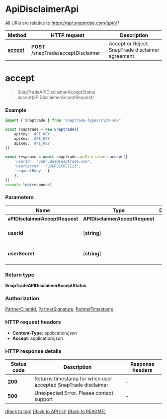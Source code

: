 # ApiDisclaimerApi

All URIs are relative to *https://api.snaptrade.com/api/v1*

Method | HTTP request | Description
------------- | ------------- | -------------
[**accept**](ApiDisclaimerApi.md#accept) | **POST** /snapTrade/acceptDisclaimer | Accept or Reject SnapTrade disclaimer agreement


# **accept**
> SnapTradeAPIDisclaimerAcceptStatus accept(aPIDisclaimerAcceptRequest)


### Example


```typescript
import { Snaptrade } from "snaptrade-typescript-sdk"

const snaptrade = new Snaptrade({
    apiKey: 'API_KEY',
    apiKey: 'API_KEY',
    apiKey: 'API_KEY',
})

const response = await snaptrade.apiDisclaimer.accept({
    'userId': "John.doe@snaptrade.com",
    'userSecret': "USERSECRET123",
    'requestBody': {
    },
})
console.log(response)

```


### Parameters

Name | Type | Description  | Notes
------------- | ------------- | ------------- | -------------
 **aPIDisclaimerAcceptRequest** | **APIDisclaimerAcceptRequest**|  |
 **userId** | [**string**] |  | defaults to undefined
 **userSecret** | [**string**] |  | defaults to undefined


### Return type

**SnapTradeAPIDisclaimerAcceptStatus**

### Authorization

[PartnerClientId](README.md#PartnerClientId), [PartnerSignature](README.md#PartnerSignature), [PartnerTimestamp](README.md#PartnerTimestamp)

### HTTP request headers

 - **Content-Type**: application/json
 - **Accept**: application/json


### HTTP response details
| Status code | Description | Response headers |
|-------------|-------------|------------------|
**200** | Returns timestamp for when user accepted SnapTrade disclaimer |  -  |
**500** | Unexpected Error. Please contact support |  -  |

[[Back to top]](#) [[Back to API list]](../README.md#documentation-for-api-endpoints) [[Back to README]](../README.md)


